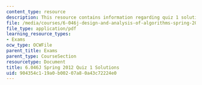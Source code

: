 ```yaml
---
content_type: resource
description: This resource contains information regarding quiz 1 solutions.
file: /media/courses/6-046j-design-and-analysis-of-algorithms-spring-2012/904354c119a0b00207a80a43c72224e0_MIT6_046JS12_quiz1_sol.pdf
file_type: application/pdf
learning_resource_types:
- Exams
ocw_type: OCWFile
parent_title: Exams
parent_type: CourseSection
resourcetype: Document
title: 6.046J Spring 2012 Quiz 1 Solutions
uid: 904354c1-19a0-b002-07a8-0a43c72224e0
---
```

